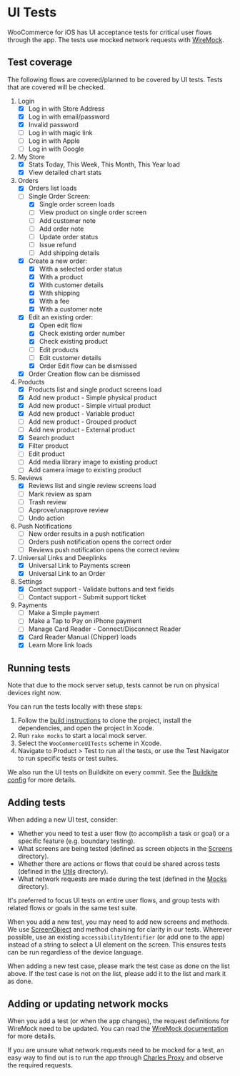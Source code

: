 #  UI Tests

WooCommerce for iOS has UI acceptance tests for critical user flows through the app. The tests use mocked network requests with [WireMock](http://wiremock.org/).

## Test coverage

The following flows are covered/planned to be covered by UI tests. Tests that are covered will be checked.

1. Login
    - [x] Log in with Store Address
    - [x] Log in with email/password
    - [x] Invalid password
    - [ ] Log in with magic link
    - [ ] Log in with Apple
    - [ ] Log in with Google
2. My Store
    - [x] Stats Today, This Week, This Month, This Year load
    - [x] View detailed chart stats
3. Orders
   - [x] Orders list loads
   - [ ] Single Order Screen:
     - [x] Single order screen loads
     - [ ] View product on single order screen
     - [ ] Add customer note
     - [ ] Add order note
     - [ ] Update order status
     - [ ] Issue refund
     - [ ] Add shipping details
   - [x] Create a new order:
     - [x] With a selected order status
     - [x] With a product
     - [x] With customer details
     - [x] With shipping
     - [x] With a fee
     - [x] With a customer note
   - [x] Edit an existing order:
     - [x] Open edit flow
     - [x] Check existing order number
     - [x] Check existing product 
     - [ ] Edit products
     - [ ] Edit customer details
     - [x] Order Edit flow can be dismissed
   - [x] Order Creation flow can be dismissed
4. Products
    - [x] Products list and single product screens load
    - [x] Add new product - Simple physical product
    - [x] Add new product - Simple virtual product
    - [x] Add new product - Variable product
    - [ ] Add new product - Grouped product
    - [ ] Add new product - External product
    - [x] Search product
    - [x] Filter product
    - [ ] Edit product
    - [ ] Add media library image to existing product
    - [ ] Add camera image to existing product
5. Reviews
    - [x] Reviews list and single review screens load
    - [ ] Mark review as spam
    - [ ] Trash review
    - [ ] Approve/unapprove review
    - [ ] Undo action
6. Push Notifications
    - [ ] New order results in a push notification
    - [ ] Orders push notification opens the correct order
    - [ ] Reviews push notification opens the correct review
7. Universal Links and Deeplinks
    - [x] Universal Link to Payments screen
    - [x] Universal Link to an Order
8. Settings
    - [x] Contact support - Validate buttons and text fields
    - [ ] Contact support - Submit support ticket
9. Payments
    - [ ] Make a Simple payment
    - [ ] Make a Tap to Pay on iPhone payment
    - [ ] Manage Card Reader - Connect/Disconnect Reader
    - [x] Card Reader Manual (Chipper) loads
    - [x] Learn More link loads

## Running tests

Note that due to the mock server setup, tests cannot be run on physical devices right now.

You can run the tests locally with these steps:

1. Follow the [build instructions](../../README.md#build-instructions) to clone the project, install the dependencies, and open the project in Xcode.
2. Run `rake mocks` to start a local mock server.
3. Select the `WooCommerceUITests` scheme in Xcode.
4. Navigate to Product > Test to run all the tests, or use the Test Navigator to run specific tests or test suites.

We also run the UI tests on Buildkite on every commit. See the [Buildkite config](../../.buildkite/pipeline.yml) for more details.

## Adding tests

When adding a new UI test, consider:

* Whether you need to test a user flow (to accomplish a task or goal) or a specific feature (e.g. boundary testing).
* What screens are being tested (defined as screen objects in the [Screens](../UITestsFoundation/Screens) directory).
* Whether there are actions or flows that could be shared across tests (defined in the [Utils](Utils) directory).
* What network requests are made during the test (defined in the [Mocks](Mocks) directory).

It's preferred to focus UI tests on entire user flows, and group tests with related flows or goals in the same test suite.

When you add a new test, you may need to add new screens and methods. We use [ScreenObject](https://github.com/Automattic/ScreenObject) and method chaining for clarity in our tests. Wherever possible, use an existing `accessibilityIdentifier` (or add one to the app) instead of a string to select a UI element on the screen. This ensures tests can be run regardless of the device language.

When adding a new test case, please mark the test case as done on the list above. If the test case is not on the list, please add it to the list and mark it as done.

## Adding or updating network mocks

When you add a test (or when the app changes), the request definitions for WireMock need to be updated. You can read the [WireMock documentation](http://wiremock.org/docs/) for more details.

If you are unsure what network requests need to be mocked for a test, an easy way to find out is to run the app through [Charles Proxy](https://www.charlesproxy.com/) and observe the required requests.

